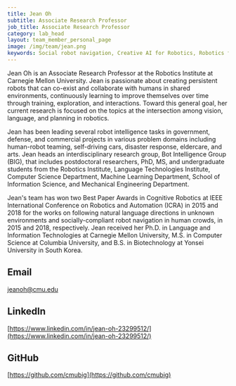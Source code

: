 ```yaml
---
title: Jean Oh
subtitle: Associate Research Professor
job_title: Associate Research Professor
category: lab_head
layout: team_member_personal_page
image: /img/team/jean.png
keywords: Social robot navigation, Creative AI for Robotics, Robotics for Human Values
---
```


Jean Oh is an Associate Research Professor at the Robotics Institute at Carnegie
Mellon University. Jean is passionate about creating persistent robots that can
co-exist and collaborate with humans in shared environments, continuously
learning to improve themselves over time through training, exploration,
and interactions. Toward this general goal, her current research is focused on
the topics at the intersection among vision, language, and planning in robotics.

Jean has been leading several robot intelligence tasks in government, defense,
and commercial projects in various problem domains including human-robot teaming,
self-driving cars, disaster response, eldercare, and arts. Jean heads an
interdisciplinary research group, Bot Intelligence Group (BIG), that includes
postdoctoral researchers, PhD, MS, and undergraduate students from the Robotics
Institute, Language Technologies Institute, Computer Science Department, Machine
Learning Department, School of Information Science, and Mechanical Engineering
Department.

Jean's team has won two Best Paper Awards in Cognitive Robotics at
IEEE International Conference on Robotics and Automation (ICRA) in 2015 and 2018
for the works on following natural language directions in unknown environments
and socially-compliant robot navigation in human crowds, in 2015 and 2018,
respectively. Jean received her Ph.D. in Language and Information Technologies
at Carnegie Mellon University, M.S. in Computer Science at Columbia University,
and B.S. in Biotechnology at Yonsei University in South Korea.

## Email ##

<jeanoh@cmu.edu>

## LinkedIn ##

[https://www.linkedin.com/in/jean-oh-23299512/](https://www.linkedin.com/in/jean-oh-23299512/)

## GitHub ##

[https://github.com/cmubig](https://github.com/cmubig)

